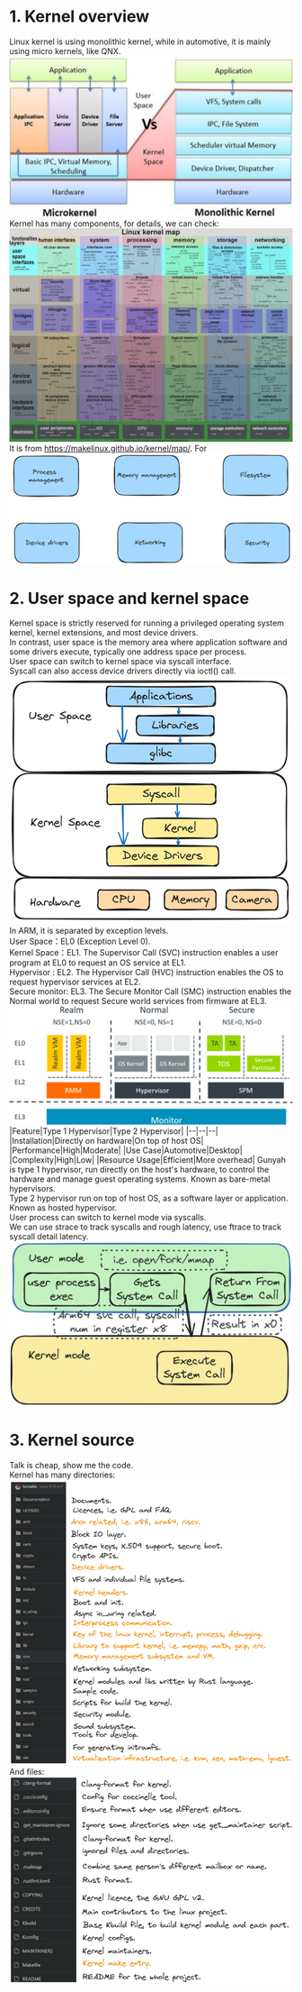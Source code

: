 # 1. Kernel overview
Linux kernel is using monolithic kernel, while in automotive, it is mainly using micro kernels, like QNX.  
![alt text](images/micro_monolithic_kernel.png)
Kernel has many components, for details, we can check:
![alt text](images/linux_kernel_map.png)
It is from https://makelinux.github.io/kernel/map/.
For
![alt text](images/kernel_key_components.png)

# 2. User space and kernel space  
Kernel space is strictly reserved for running a privileged operating system kernel, kernel extensions, and most device drivers.  
In contrast, user space is the memory area where application software and some drivers execute, typically one address space per process.  
User space can switch to kernel space via syscall interface.  
Syscall can also access device drivers directly via ioctl() call.  
![alt text](images/user_kernel_space.png)  
In ARM, it is separated by exception levels.  
User Space：EL0 (Exception Level 0).  
Kernel Space：EL1. The Supervisor Call (SVC) instruction enables a user program at EL0 to request an OS service at EL1.  
Hypervisor : EL2. The Hypervisor Call (HVC) instruction enables the OS to request hypervisor services at EL2.  
Secure monitor: EL3. The Secure Monitor Call (SMC) instruction enables the Normal world to request Secure world services from firmware at EL3.  
![alt text](images/arm_user_kernel_space.png)  
|Feature|Type 1 Hypervisor|Type 2 Hypervisor|
|--|--|--|
|Installation|Directly on hardware|On top of host OS|
|Performance|High|Moderate|
|Use Case|Automotive|Desktop|
|Complexity|High|Low|
|Resource Usage|Efficient|More overhead|
Gunyah is type 1 hypervisor, run directly on the host's hardware, to control the hardware and manage guest operating systems. Known as bare-metal hypervisors.  
Type 2 hypervisor run on top of host OS, as a software layer or application. Known as hosted hypervisor.  
User process can switch to kernel mode via syscalls.  
We can use strace to track syscalls and rough latency, use ftrace to track syscall detail latency.  
![alt text](images/user_kernel_switch.png)

# 3. Kernel source  
Talk is cheap, show me the code.  
Kernel has many directories:  
![alt text](images/kernel_source_dirs.png)  
And files:  
![alt text](images/kernel_source_files.png)  
